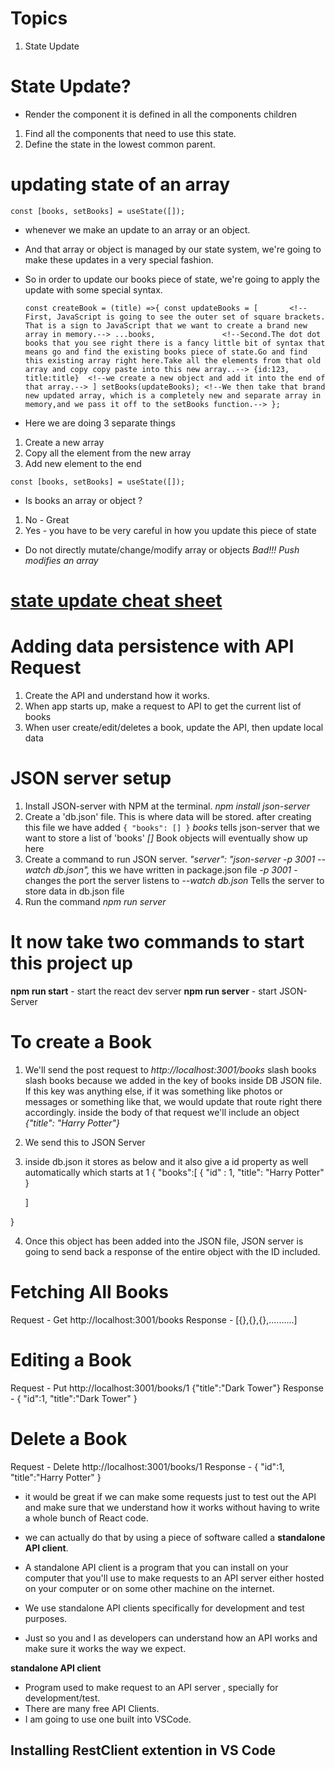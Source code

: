 # Topics

1. State Update

# State Update?

- Render the component it is defined in all the components children

1. Find all the components that need to use this state.
2. Define the state in the lowest common parent.

# updating state of an array

`const [books, setBooks] = useState([]);`

- whenever we make an update to an array or an object.
- And that array or object is managed by our state system, we're going to make these updates in a very special fashion.
- So in order to update our books piece of state, we're going to apply the update with some special syntax.

  `const createBook = (title) =>{
    const updateBooks = [       <!--First, JavaScript is going to see the outer set of square brackets. That is a sign to JavaScript that we want to create a brand new array in memory.-->
        ...books,               <!--Second.The dot dot books that you see right there is a fancy little bit of syntax that means go and find the existing books piece of state.Go and find this existing array right here.Take all the elements from that old array and copy copy paste into this new array..-->
        {id:123, title:title}  <!--we create a new object and add it into the end of that array.-->
    ]
    setBooks(updateBooks); <!--We then take that brand new updated array, which is a completely new and separate array in memory,and we pass it off to the setBooks function.-->
};`

- Here we are doing 3 separate things

1. Create a new array
2. Copy all the element from the new array
3. Add new element to the end

`const [books, setBooks] = useState([]);`

- Is books an array or object ?

1. No - Great
2. Yes - you have to be very careful in how you update this piece of state

- Do not directly mutate/change/modify array or objects
  _Bad!!! Push modifies an array_

# [state update cheat sheet](https://state-updates.vercel.app/#Adding%20Elements)

# Adding data persistence with API Request

1. Create the API and understand how it works.
2. When app starts up, make a request to API to get the current list of books
3. When user create/edit/deletes a book, update the API, then update local data

# JSON server setup

1. Install JSON-server with NPM at the terminal. _npm install json-server_
2. Create a 'db.json' file. This is where data will be stored.
   after creating this file we have added
   `{
    "books": []
}`
   _books_ tells json-server that we want to store a list of 'books'
   _[]_ Book objects will eventually show up here
3. Create a command to run JSON server. _"server": "json-server -p 3001 --watch db.json",_ this we have written in package.json file
   _-p 3001_ - changes the port the server listens to
   _--watch db.json_ Tells the server to store data in db.json file
4. Run the command _npm run server_

# It now take two commands to start this project up

**npm run start** - start the react dev server
**npm run server** - start JSON-Server

# To create a Book

1.  We'll send the post request to _http://localhost:3001/books_
    slash books slash books because we added in the key of books inside DB JSON file.
    If this key was anything else, if it was something like photos or messages or something like that,
    we would update that route right there accordingly.
    inside the body of that request we'll include an object _{"title": "Harry Potter"}_
2.  We send this to JSON Server
3.  inside db.json it stores as below and it also give a id property as well automatically which starts at 1
    {
    "books":[
    {
    "id" : 1,
    "title": "Harry Potter"
    }

    ]

}

4. Once this object has been added into the JSON file, JSON server is going to send back a response of the entire object with the ID included.

# Fetching All Books

Request - Get http://localhost:3001/books
Response - [{},{},{},..........]

# Editing a Book

Request - Put http://localhost:3001/books/1
{"title":"Dark Tower"}
Response - {
"id":1,
"title":"Dark Tower"
}

# Delete a Book

Request - Delete http://localhost:3001/books/1
Response - {
"id":1,
"title":"Harry Potter"
}

- it would be great if we can make some requests just to test out the API and make sure that we understand how it works without having to write a whole bunch of React code.

- we can actually do that by using a piece of software called a **standalone API client**.
- A standalone API client is a program that you can install on your computer that you'll use to make requests to an API server either hosted on your computer or on some other machine on the internet.
- We use standalone API clients specifically for development and test purposes.
- Just so you and I as developers can understand how an API works and make sure it works the way we expect.

**standalone API client**

- Program used to make request to an API server , specially for development/test.
- There are many free API Clients.
- I am going to use one built into VSCode.

## Installing RestClient extention in VS Code
